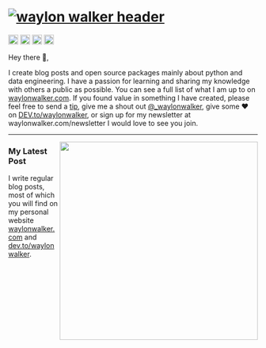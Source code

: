 # [![waylon walker header](https://raw.githubusercontent.com/WaylonWalker/WaylonWalker/master/icon/gh-bannner.png)](https://waylonwalker.com)

<!-- <code><img height="20" src="https://raw.githubusercontent.com/github/explore/cebd63002168a05a6a642f309227eefeccd92950/topics/flutter/flutter.png"></code> -->

<a href="https://dev.to/waylonwalker"><img height="20" src="https://raw.githubusercontent.com/WaylonWalker/WaylonWalker/master/icon/dev.png"></a>
<a href="https://twitter/_waylonwalker"><img height="20" src="https://github.com/WaylonWalker/WaylonWalker/blob/master/icon/twitter.png?raw=true"></a>
<a href="https://instagram/waylonwalker"><img height="20" src="https://github.com/WaylonWalker/WaylonWalker/blob/master/icon/instagram.jpg?raw=true"></a>
<a href="https://www.buymeacoffee.com/bBdtMQO"><img height="20" src="https://github.com/WaylonWalker/WaylonWalker/blob/master/icon/by-me-a-coffee.png?raw=true"></a>

Hey there 👋,

I create blog posts and open source packages mainly about python and data engineering.  I have a passion for learning and sharing my knowledge with others a public as possible.  You can see a full list of what I am up to on [waylonwalker.com](waylonwalker.com).  If you found value in something I have created, please feel free to send a [tip](https://www.buymeacoffee.com/bBdtMQO), give me a shout out [@_waylonwalker](https://twitter.com/_waylonwalker), give some ♥ on [DEV.to/waylonwalker](https://dev.to/waylonwalker), or sign up for my newsletter  at waylonwalker.com/newsletter  I would love to see you join.
 
 ---

<p>
  <a href="https://waylonwalker.com/latest"><img width="400" align='right' src="https://waylonwalker.com/latest.png?raw=true"></a>
</p>

### My Latest Post

I write regular blog posts, most of which you will find on my personal website [waylonwalker.com](https://waylonwalker.com) and [dev.to/waylonwalker](https://dev.to/waylonwalker).
